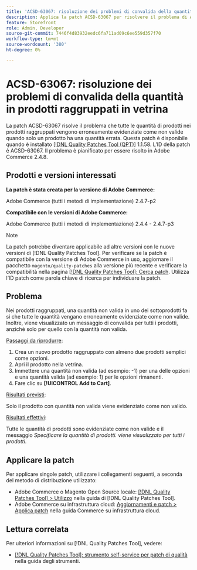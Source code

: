 ```yaml
---
title: 'ACSD-63067: risoluzione dei problemi di convalida della quantità in prodotti raggruppati in vetrina'
description: Applica la patch ACSD-63067 per risolvere il problema di Adobe Commerce, in cui tutte le quantità di prodotti nei prodotti raggruppati vengono erroneamente evidenziate come non valide quando solo un prodotto presenta una quantità errata.
feature: Storefront
role: Admin, Developer
source-git-commit: 7446f4d83932eedc6fa711ad09c6ee559d357f70
workflow-type: tm+mt
source-wordcount: '380'
ht-degree: 0%

---
```


# ACSD-63067: risoluzione dei problemi di convalida della quantità in prodotti raggruppati in vetrina

La patch ACSD-63067 risolve il problema che tutte le quantità di prodotti nei prodotti raggruppati vengono erroneamente evidenziate come non valide quando solo un prodotto ha una quantità errata. Questa patch è disponibile quando è installato [[!DNL Quality Patches Tool (QPT)]](/help/tools/quality-patches-tool/quality-patches-tool-to-self-serve-quality-patches.md) 1.1.58. L’ID della patch è ACSD-63067. Il problema è pianificato per essere risolto in Adobe Commerce 2.4.8.

## Prodotti e versioni interessati

**La patch è stata creata per la versione di Adobe Commerce:**

Adobe Commerce (tutti i metodi di implementazione) 2.4.7-p2

**Compatibile con le versioni di Adobe Commerce:**

Adobe Commerce (tutti i metodi di implementazione) 2.4.4 - 2.4.7-p3

>[!NOTE]
>
>La patch potrebbe diventare applicabile ad altre versioni con le nuove versioni di [!DNL Quality Patches Tool]. Per verificare se la patch è compatibile con la versione di Adobe Commerce in uso, aggiornare il pacchetto `magento/quality-patches` alla versione più recente e verificare la compatibilità nella pagina [[!DNL Quality Patches Tool]: Cerca patch](https://experienceleague.adobe.com/tools/commerce-quality-patches/index.html). Utilizza l’ID patch come parola chiave di ricerca per individuare la patch.

## Problema

Nei prodotti raggruppati, una quantità non valida in uno dei sottoprodotti fa sì che tutte le quantità vengano erroneamente evidenziate come non valide. Inoltre, viene visualizzato un messaggio di convalida per tutti i prodotti, anziché solo per quello con la quantità non valida.

<u>Passaggi da riprodurre</u>:

1. Crea un nuovo prodotto raggruppato con almeno due prodotti semplici come opzioni.
1. Apri il prodotto nella vetrina.
1. Immettere una quantità non valida (ad esempio: -1) per una delle opzioni e una quantità valida (ad esempio: 1) per le opzioni rimanenti.
1. Fare clic su **[!UICONTROL Add to Cart]**.

<u>Risultati previsti</u>:

Solo il prodotto con quantità non valida viene evidenziato come non valido.

<u>Risultati effettivi</u>:

Tutte le quantità di prodotti sono evidenziate come non valide e il messaggio *Specificare la quantità di prodotti. viene visualizzato per tutti i prodotti*.


## Applicare la patch

Per applicare singole patch, utilizzare i collegamenti seguenti, a seconda del metodo di distribuzione utilizzato:

* Adobe Commerce o Magento Open Source locale: [[!DNL Quality Patches Tool] > Utilizzo](/help/tools/quality-patches-tool/usage.md) nella guida di [!DNL Quality Patches Tool].
* Adobe Commerce su infrastruttura cloud: [Aggiornamenti e patch > Applica patch](https://experienceleague.adobe.com/docs/commerce-cloud-service/user-guide/develop/upgrade/apply-patches.html) nella guida Commerce su infrastruttura cloud.


## Lettura correlata

Per ulteriori informazioni su [!DNL Quality Patches Tool], vedere:

* [[!DNL Quality Patches Tool]: strumento self-service per patch di qualità](/help/tools/quality-patches-tool/quality-patches-tool-to-self-serve-quality-patches.md) nella guida degli strumenti.
